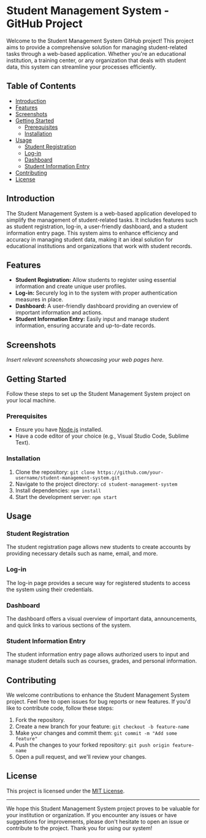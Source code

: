# Student Management System - GitHub Project


Welcome to the Student Management System GitHub project! This project aims to provide a comprehensive solution for managing student-related tasks through a web-based application. Whether you're an educational institution, a training center, or any organization that deals with student data, this system can streamline your processes efficiently.

## Table of Contents

- [Introduction](#introduction)
- [Features](#features)
- [Screenshots](#screenshots)
- [Getting Started](#getting-started)
  - [Prerequisites](#prerequisites)
  - [Installation](#installation)
- [Usage](#usage)
  - [Student Registration](#student-registration)
  - [Log-in](#log-in)
  - [Dashboard](#dashboard)
  - [Student Information Entry](#student-information-entry)
- [Contributing](#contributing)
- [License](#license)

## Introduction

The Student Management System is a web-based application developed to simplify the management of student-related tasks. It includes features such as student registration, log-in, a user-friendly dashboard, and a student information entry page. This system aims to enhance efficiency and accuracy in managing student data, making it an ideal solution for educational institutions and organizations that work with student records.

## Features

- **Student Registration:** Allow students to register using essential information and create unique user profiles.
- **Log-in:** Securely log in to the system with proper authentication measures in place.
- **Dashboard:** A user-friendly dashboard providing an overview of important information and actions.
- **Student Information Entry:** Easily input and manage student information, ensuring accurate and up-to-date records.

## Screenshots

_Insert relevant screenshots showcasing your web pages here._

## Getting Started

Follow these steps to set up the Student Management System project on your local machine.

### Prerequisites

- Ensure you have [Node.js](https://nodejs.org/) installed.
- Have a code editor of your choice (e.g., Visual Studio Code, Sublime Text).

### Installation

1. Clone the repository: `git clone https://github.com/your-username/student-management-system.git`
2. Navigate to the project directory: `cd student-management-system`
3. Install dependencies: `npm install`
4. Start the development server: `npm start`

## Usage

### Student Registration

The student registration page allows new students to create accounts by providing necessary details such as name, email, and more.

### Log-in

The log-in page provides a secure way for registered students to access the system using their credentials.

### Dashboard

The dashboard offers a visual overview of important data, announcements, and quick links to various sections of the system.

### Student Information Entry

The student information entry page allows authorized users to input and manage student details such as courses, grades, and personal information.

## Contributing

We welcome contributions to enhance the Student Management System project. Feel free to open issues for bug reports or new features. If you'd like to contribute code, follow these steps:

1. Fork the repository.
2. Create a new branch for your feature: `git checkout -b feature-name`
3. Make your changes and commit them: `git commit -m "Add some feature"`
4. Push the changes to your forked repository: `git push origin feature-name`
5. Open a pull request, and we'll review your changes.

## License

This project is licensed under the [MIT License](LICENSE).

---

We hope this Student Management System project proves to be valuable for your institution or organization. If you encounter any issues or have suggestions for improvements, please don't hesitate to open an issue or contribute to the project. Thank you for using our system!

